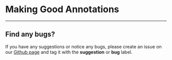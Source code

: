 # Making Good Annotations

---
## Find any bugs?

If you have any suggestions or notice any bugs, please create an issue on our [Github page](https://github.com/Scuwr/Lux/issues) and tag it with the **suggestion** or **bug** label.
